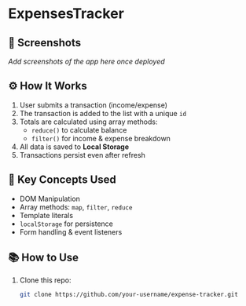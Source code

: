 # ExpensesTracker

## 📸 Screenshots

_Add screenshots of the app here once deployed_

## ⚙️ How It Works

1. User submits a transaction (income/expense)
2. The transaction is added to the list with a unique `id`
3. Totals are calculated using array methods:
   - `reduce()` to calculate balance
   - `filter()` for income & expense breakdown
4. All data is saved to **Local Storage**
5. Transactions persist even after refresh

## 🧠 Key Concepts Used

- DOM Manipulation  
- Array methods: `map`, `filter`, `reduce`  
- Template literals  
- `localStorage` for persistence  
- Form handling & event listeners  

## 📚 How to Use

1. Clone this repo:
   ```bash
   git clone https://github.com/your-username/expense-tracker.git
